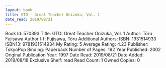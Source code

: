 ```yaml
---
layout: book
title: GTO - Great Teacher Onizuka, Vol. 1
date_read: 2019/08/21
---
```


Book Id: 570393
Title: GTO: Great Teacher Onizuka, Vol. 1
Author: Tōru Fujisawa
Author l-f: Fujisawa, Tōru
Additional Authors: 
ISBN: 1931514933
ISBN13: 9781931514934
My Rating: 5
Average Rating: 4.23
Publisher: TokyoPop
Binding: Paperback
Number of Pages: 192
Year Published: 2002
Original Publication Year: 1997
Date Read: 2019/08/21
Date Added: 2019/08/18
Exclusive Shelf: read
Read Count: 1
Owned Copies: 0

